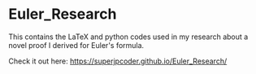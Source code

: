 # Euler_Research
This contains the LaTeX and python codes used in my research about a novel proof I derived for Euler's formula. 

Check it out here: https://superjpcoder.github.io/Euler_Research/
